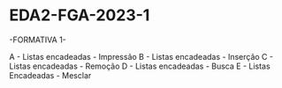 # EDA2-FGA-2023-1

-FORMATIVA 1- 

A - Listas encadeadas - Impressão 
B - Listas encadeadas - Inserção
C - Listas encadeadas - Remoção 
D - Listas encadeadas - Busca
E - Listas Encadeadas - Mesclar
